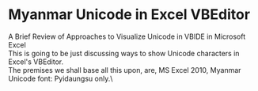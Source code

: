 # Myanmar Unicode in Excel VBEditor
A Brief Review of Approaches to Visualize Unicode in VBIDE in Microsoft Excel\
This is going to be just discussing ways to show Unicode characters in Excel's VBEditor.\
The premises we shall base all this upon, are, MS Excel 2010, Myanmar Unicode font: Pyidaungsu only.\  
